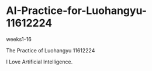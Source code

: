 # AI-Practice-for-Luohangyu-11612224
weeks1-16

The Practice of Luohangyu 11612224

I Love Artificial Intelligence.
